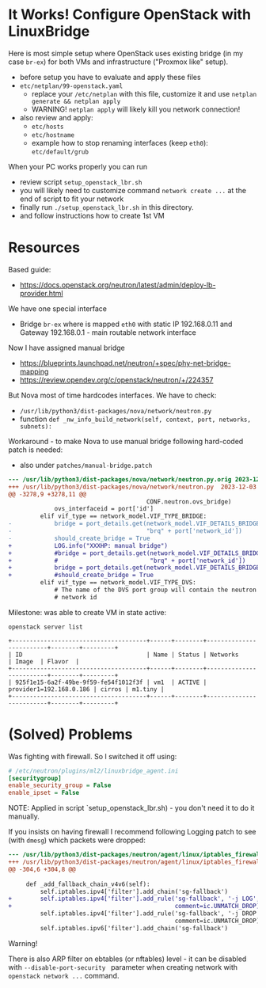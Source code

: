 # It Works! Configure OpenStack with LinuxBridge

Here is most simple setup where OpenStack uses existing bridge (in my
case `br-ex`) for both VMs and infrastructure ("Proxmox like" setup).

- before setup you have to evaluate and apply these files
- `etc/netplan/99-openstack.yaml`
  - replace your `/etc/netplan` with this file, customize it and use `netplan generate && netplan apply`
  - WARNING! `netplan apply` will likely kill you network connection!
- also review and apply:
  - `etc/hosts`
  - `etc/hostname`
  - example how to stop renaming interfaces (keep `eth0`): `etc/default/grub`

When your PC works properly you can run

- review script `setup_openstack_lbr.sh`
- you will likely need to customize command `network create ...` at the end of
  script to fit your network
- finally run `./setup_openstack_lbr.sh` in this directory.
- and follow instructions how to create 1st VM


# Resources

Based guide:
- https://docs.openstack.org/neutron/latest/admin/deploy-lb-provider.html

We have one special interface
- Bridge `br-ex` where is mapped `eth0` with static IP 192.168.0.11 and Gateway 192.168.0.1 - main
   routable network interface

Now I have assigned manual bridge
- https://blueprints.launchpad.net/neutron/+spec/phy-net-bridge-mapping
- https://review.opendev.org/c/openstack/neutron/+/224357

But Nova most of time hardcodes interfaces. We have to check:
- `/usr/lib/python3/dist-packages/nova/network/neutron.py`
- function `def _nw_info_build_network(self, context, port, networks, subnets):`

Workaround - to make Nova to use manual bridge following hard-coded patch is needed:
- also under `patches/manual-bridge.patch`

```diff
--- /usr/lib/python3/dist-packages/nova/network/neutron.py.orig	2023-12-03 15:42:51.478133357 +0000
+++ /usr/lib/python3/dist-packages/nova/network/neutron.py	2023-12-03 15:44:17.850213932 +0000
@@ -3278,9 +3278,11 @@
                                       CONF.neutron.ovs_bridge)
             ovs_interfaceid = port['id']
         elif vif_type == network_model.VIF_TYPE_BRIDGE:
-            bridge = port_details.get(network_model.VIF_DETAILS_BRIDGE_NAME,
-                                      "brq" + port['network_id'])
-            should_create_bridge = True
+            LOG.info("XXXHP: manual bridge")
+            #bridge = port_details.get(network_model.VIF_DETAILS_BRIDGE_NAME,
+            #                          "brq" + port['network_id'])
+            bridge = port_details.get(network_model.VIF_DETAILS_BRIDGE_NAME, "br-ex")
+            #should_create_bridge = True
         elif vif_type == network_model.VIF_TYPE_DVS:
             # The name of the DVS port group will contain the neutron
             # network id
```


Milestone: was able to create VM in state active:

```
openstack server list

+--------------------------------------+------+--------+-------------------------+--------+---------+
| ID                                   | Name | Status | Networks                | Image  | Flavor  |
+--------------------------------------+------+--------+-------------------------+--------+---------+
| 925f1e15-6a2f-49be-9f59-fe54f1012f3f | vm1  | ACTIVE | provider1=192.168.0.186 | cirros | m1.tiny |
+--------------------------------------+------+--------+-------------------------+--------+---------+
```

# (Solved) Problems

Was fighting with firewall. So I switched it off using:
```ini
# /etc/neutron/plugins/ml2/linuxbridge_agent.ini
[securitygroup]
enable_security_group = False
enable_ipset = False
```

NOTE: Applied in script `setup_openstack_lbr.sh) - you don't need it to do it manually.

If you insists on having firewall I recommend following Logging patch to see (with `dmesg`) which
packets were dropped:

```diff
--- /usr/lib/python3/dist-packages/neutron/agent/linux/iptables_firewall.py.orig	2023-12-03 16:57:07.335108916 +0000
+++ /usr/lib/python3/dist-packages/neutron/agent/linux/iptables_firewall.py	2023-12-03 16:58:41.913760392 +0000
@@ -304,6 +304,8 @@
 
     def _add_fallback_chain_v4v6(self):
         self.iptables.ipv4['filter'].add_chain('sg-fallback')
+        self.iptables.ipv4['filter'].add_rule('sg-fallback', '-j LOG',
+                                              comment=ic.UNMATCH_DROP)
         self.iptables.ipv4['filter'].add_rule('sg-fallback', '-j DROP',
                                               comment=ic.UNMATCH_DROP)
         self.iptables.ipv6['filter'].add_chain('sg-fallback')
```

Warning!

There is also ARP filter on ebtables (or nftables) level - it can be disabled with
`--disable-port-security ` parameter when creating network with `openstack network ...` command.

